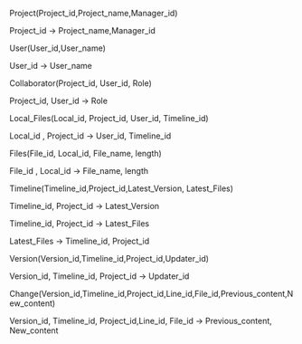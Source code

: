 Project(Project_id,Project_name,Manager_id)

Project_id -> Project_name,Manager_id


User(User_id,User_name)

User_id -> User_name


Collaborator(Project_id, User_id, Role)

Project_id, User_id -> Role


Local_Files(Local_id, Project_id, User_id, Timeline_id)

Local_id , Project_id -> User_id, Timeline_id


Files(File_id, Local_id, File_name, length)

File_id , Local_id -> File_name, length


Timeline(Timeline_id,Project_id,Latest_Version, Latest_Files)

Timeline_id, Project_id -> Latest_Version

Timeline_id, Project_id -> Latest_Files

Latest_Files -> Timeline_id, Project_id


Version(Version_id,Timeline_id,Project_id,Updater_id)

Version_id, Timeline_id, Project_id -> Updater_id


Change(Version_id,Timeline_id,Project_id,Line_id,File_id,Previous_content,New_content)

Version_id, Timeline_id, Project_id,Line_id, File_id -> Previous_content, New_content
